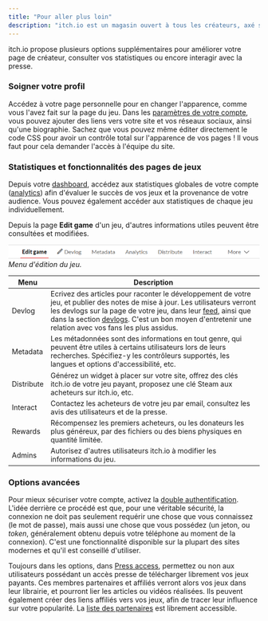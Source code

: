 ```yaml
---
title: "Pour aller plus loin"
description: "itch.io est un magasin ouvert à tous les créateurs, axé sur les jeux indépendants. Tout le monde peut devenir vendeur, concevoir ses pages et publier son contenu."
---
```


itch.io propose plusieurs options supplémentaires pour améliorer votre page de créateur, consulter vos statistiques ou encore interagir avec la presse.

### Soigner votre profil

Accédez à votre page personnelle pour en changer l'apparence, comme vous l'avez fait sur la page du jeu. Dans les [paramètres de votre compte](https://itch.io/user/settings), vous pouvez ajouter des liens vers votre site et vos réseaux sociaux, ainsi qu'une biographie. Sachez que vous pouvez même éditer directement le code CSS pour avoir un contrôle total sur l'apparence de vos pages ! Il vous faut pour cela demander l'accès à l'équipe du site.

### Statistiques et fonctionnalités des pages de jeux

Depuis votre [dashboard](https://itch.io/dashboard), accédez aux statistiques globales de votre compte ([analytics](https://itch.io/dashboard/analytics)) afin d'évaluer le succès de vos jeux et la provenance de votre audience. Vous pouvez également accéder aux statistiques de chaque jeu individuellement.

Depuis la page **Edit game** d'un jeu, d'autres informations utiles peuvent être consultées et modifiées.

![](./menu-edition.png)
*Menu d'édition du jeu.*

Menu      | Description
----------|-------------
Devlog    | Ecrivez des articles pour raconter le développement de votre jeu, et publier des notes de mise à jour. Les utilisateurs verront les devlogs sur la page de votre jeu, dans leur [feed](https://itch.io/my-feed), ainsi que dans la section [devlogs](https://itch.io/devlogs). C'est un bon moyen d'entretenir une relation avec vos fans les plus assidus.
Metadata  | Les métadonnées sont des informations en tout genre, qui peuvent être utiles à certains utilisateurs lors de leurs recherches. Spécifiez-y les contrôleurs supportés, les langues et options d'accessibilité, etc.
Distribute| Générez un widget à placer sur votre site, offrez des clés itch.io de votre jeu payant, proposez une clé Steam aux acheteurs sur itch.io, etc.
Interact  | Contactez les acheteurs de votre jeu par email, consultez les avis des utilisateurs et de la presse.
Rewards   | Récompensez les premiers acheteurs, ou les donateurs les plus généreux, par des fichiers ou des biens physiques en quantité limitée.
Admins    | Autorisez d'autres utilisateurs itch.io à modifier les informations du jeu.

### Options avancées

Pour mieux sécuriser votre compte, activez la [double authentification](https://itch.io/user/settings/two-factor-auth). L'idée derrière ce procédé est que, pour une véritable sécurité, la connexion ne doit pas seulement requérir une chose que vous connaissez (le mot de passe), mais aussi une chose que vous possédez (un jeton, ou *token*, généralement obtenu depuis votre téléphone au moment de la connexion). C'est une fonctionnalité disponible sur la plupart des sites modernes et qu'il est conseillé d'utiliser.

Toujours dans les options, dans [Press access](https://itch.io/user/settings/press), permettez ou non aux utilisateurs possédant un accès presse de télécharger librement vos jeux payants. Ces membres partenaires et affiliés verront alors vos jeux dans leur librairie, et pourront lier les articles ou vidéos réalisées. Ils peuvent également créer des liens affiliés vers vos jeux, afin de tracer leur influence sur votre popularité. La [liste des partenaires](https://itch.io/partners/list) est librement accessible.
